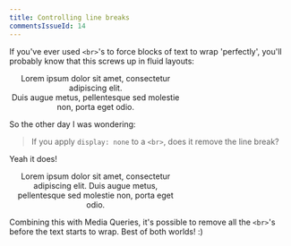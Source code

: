 ```yaml
---
title: Controlling line breaks
commentsIssueId: 14
---
```


If you've ever used `<br>`'s to force blocks of text to wrap 'perfectly', you'll probably know that this screws up in fluid layouts:

<div style="width:22em; text-align:center;" class="well">Lorem ipsum dolor sit amet, consectetur adipiscing elit.<br> Duis augue metus, pellentesque sed molestie non, porta eget odio.</div>

So the other day I was wondering:

> If you apply `display: none` to a `<br>`, does it remove the line break?

Yeah it does!

<div style="width:22em; text-align:center;" class="well">Lorem ipsum dolor sit amet, consectetur adipiscing elit.<br style="display:none"> Duis augue metus, pellentesque sed molestie non, porta eget odio.</div>

Combining this with Media Queries, it's possible to remove all the `<br>`'s before the text starts to wrap. Best of both worlds! :)
